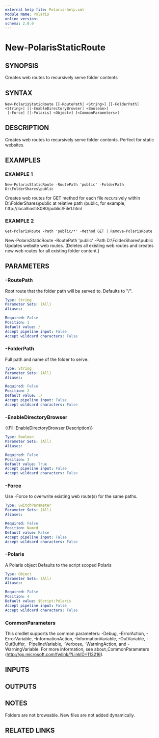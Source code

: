 ```yaml
---
external help file: Polaris-help.xml
Module Name: Polaris
online version:
schema: 2.0.0
---
```


# New-PolarisStaticRoute

## SYNOPSIS
Creates web routes to recursively serve folder contents

## SYNTAX

```
New-PolarisStaticRoute [[-RoutePath] <String>] [[-FolderPath] <String>] [[-EnableDirectoryBrowser] <Boolean>]
 [-Force] [[-Polaris] <Object>] [<CommonParameters>]
```

## DESCRIPTION
Creates web routes to recursively serve folder contents.
Perfect for static websites.

## EXAMPLES

### EXAMPLE 1
```
New-PolarisStaticRoute -RoutePath 'public' -FolderPath D:\FolderShares\public
```

Creates web routes for GET method for each file recursively within D:\FolderShares\public
at relative path /public, for example, http://localhost:8080/public/File1.html

### EXAMPLE 2
```
Get-PolarisRoute -Path 'public/*' -Method GET | Remove-PolarisRoute
```

New-PolarisStaticRoute -RoutePath 'public' -Path D:\FolderShares\public
Updates website web routes.
(Deletes all existing web routes and creates new web routes
for all existing folder content.)

## PARAMETERS

### -RoutePath
Root route that the folder path will be served to.
Defaults to "/".

```yaml
Type: String
Parameter Sets: (All)
Aliases:

Required: False
Position: 1
Default value: /
Accept pipeline input: False
Accept wildcard characters: False
```

### -FolderPath
Full path and name of the folder to serve.

```yaml
Type: String
Parameter Sets: (All)
Aliases:

Required: False
Position: 2
Default value: ./
Accept pipeline input: False
Accept wildcard characters: False
```

### -EnableDirectoryBrowser
{{Fill EnableDirectoryBrowser Description}}

```yaml
Type: Boolean
Parameter Sets: (All)
Aliases:

Required: False
Position: 3
Default value: True
Accept pipeline input: False
Accept wildcard characters: False
```

### -Force
Use -Force to overwrite existing web route(s) for the same paths.

```yaml
Type: SwitchParameter
Parameter Sets: (All)
Aliases:

Required: False
Position: Named
Default value: False
Accept pipeline input: False
Accept wildcard characters: False
```

### -Polaris
A Polaris object
Defaults to the script scoped Polaris

```yaml
Type: Object
Parameter Sets: (All)
Aliases:

Required: False
Position: 4
Default value: $Script:Polaris
Accept pipeline input: False
Accept wildcard characters: False
```

### CommonParameters
This cmdlet supports the common parameters: -Debug, -ErrorAction, -ErrorVariable, -InformationAction, -InformationVariable, -OutVariable, -OutBuffer, -PipelineVariable, -Verbose, -WarningAction, and -WarningVariable. For more information, see about_CommonParameters (http://go.microsoft.com/fwlink/?LinkID=113216).

## INPUTS

## OUTPUTS

## NOTES
Folders are not browsable.
New files are not added dynamically.

## RELATED LINKS
